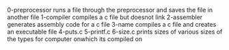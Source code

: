 0-preprocessor runs a file through the preprocessor and saves the file in another file
1-compiler compiles a c file but doesnot link
2-assembler generates assembly code for a c file
3-name compiles a c file and creates an executable file
4-puts.c 
5-printf.c
6-size.c prints sizes of various sizes of the types for computer onwhich its compiled on
